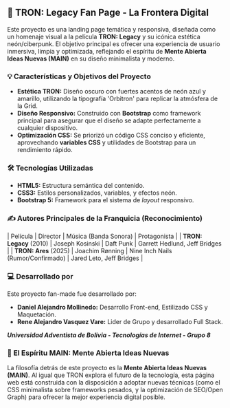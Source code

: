 ## 🌟 TRON: Legacy Fan Page - La Frontera Digital

Este proyecto es una landing page temática y responsiva, diseñada como un homenaje visual a la película **TRON: Legacy** y su icónica estética neón/ciberpunk. El objetivo principal es ofrecer una experiencia de usuario inmersiva, limpia y optimizada, reflejando el espíritu de **Mente Abierta Ideas Nuevas (MAIN)** en su diseño minimalista y moderno.

### 💡 Características y Objetivos del Proyecto

* **Estética TRON:** Diseño oscuro con fuertes acentos de neón azul y amarillo, utilizando la tipografía 'Orbitron' para replicar la atmósfera de la Grid.
* **Diseño Responsivo:** Construido con **Bootstrap** como framework principal para asegurar que el diseño se adapte perfectamente a cualquier dispositivo.
* **Optimización CSS:** Se priorizó un código CSS conciso y eficiente, aprovechando **variables CSS** y utilidades de Bootstrap para un rendimiento rápido.

### 🛠️ Tecnologías Utilizadas

* **HTML5:** Estructura semántica del contenido.
* **CSS3:** Estilos personalizados, variables, y efectos neón.
* **Bootstrap 5:** Framework para el sistema de *layout* responsivo.

### ✍️ Autores Principales de la Franquicia (Reconocimiento)

| Película | Director | Música (Banda Sonora) | Protagonista |
| **TRON: Legacy** (2010) | Joseph Kosinski | Daft Punk | Garrett Hedlund, Jeff Bridges |
| **TRON: Ares** (2025) | Joachim Rønning | Nine Inch Nails (Rumor/Confirmado) | Jared Leto, Jeff Bridges |

### 💻 Desarrollado por

Este proyecto fan-made fue desarrollado por:

* **Daniel Alejandro Mollinedo:** Desarrollo Front-end, Estilizado CSS y Maquetación.
* **Rene Alejandro Vasquez Vare:** Lider de Grupo y desarrollado Full Stack.

***Universidad Adventista de Bolivia - Tecnologías de Internet - Grupo 8***

### 🔑 El Espíritu MAIN: Mente Abierta Ideas Nuevas

La filosofía detrás de este proyecto es la **Mente Abierta Ideas Nuevas (MAIN)**. Al igual que TRON explora el futuro de la tecnología, esta página web está construida con la disposición a adoptar nuevas técnicas (como el CSS minimalista sobre frameworks pesados, y la optimización de SEO/Open Graph) para ofrecer la mejor experiencia digital posible.